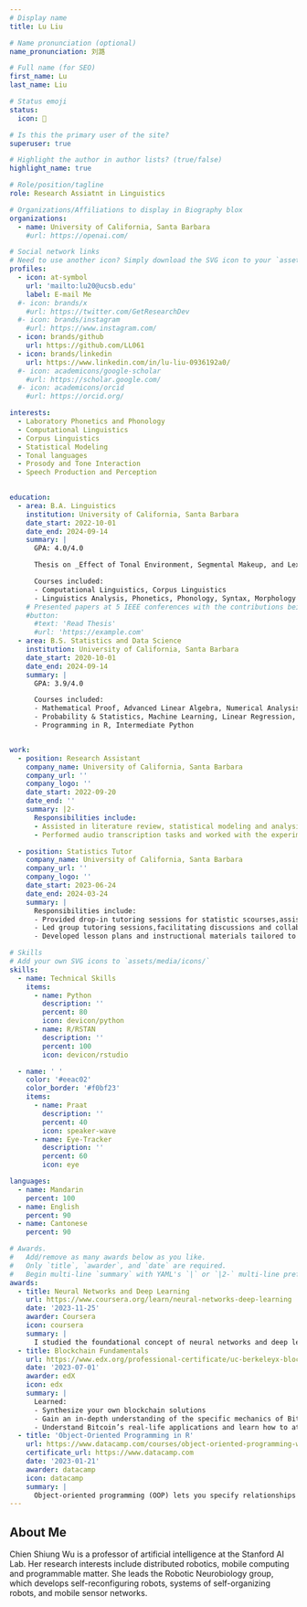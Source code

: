 ```yaml
---
# Display name
title: Lu Liu

# Name pronunciation (optional)
name_pronunciation: 刘潞

# Full name (for SEO)
first_name: Lu
last_name: Liu

# Status emoji
status:
  icon: 🎃

# Is this the primary user of the site?
superuser: true

# Highlight the author in author lists? (true/false)
highlight_name: true

# Role/position/tagline
role: Research Assiatnt in Linguistics 

# Organizations/Affiliations to display in Biography blox
organizations:
  - name: University of California, Santa Barbara
    #url: https://openai.com/

# Social network links
# Need to use another icon? Simply download the SVG icon to your `assets/media/icons/` folder.
profiles:
  - icon: at-symbol
    url: 'mailto:lu20@ucsb.edu'
    label: E-mail Me
  #- icon: brands/x
    #url: https://twitter.com/GetResearchDev
  #- icon: brands/instagram
    #url: https://www.instagram.com/
  - icon: brands/github
    url: https://github.com/LL061
  - icon: brands/linkedin
    url: https://www.linkedin.com/in/lu-liu-0936192a0/
  #- icon: academicons/google-scholar
    #url: https://scholar.google.com/
  #- icon: academicons/orcid
    #url: https://orcid.org/

interests:
  - Laboratory Phonetics and Phonology
  - Computational Linguistics
  - Corpus Linguistics 
  - Statistical Modeling
  - Tonal languages
  - Prosody and Tone Interaction
  - Speech Production and Perception
  

education:
  - area: B.A. Linguistics
    institution: University of California, Santa Barbara
    date_start: 2022-10-01
    date_end: 2024-09-14
    summary: |
      GPA: 4.0/4.0

      Thesis on _Effect of Tonal Environment, Segmental Makeup, and Lexical Frequency on Tonal Coarticulation in Cantonese_. Supervised by Prof Matthew Gordon and Prof Stefan Th. Gries. 

      Courses included:
      - Computational Linguistics, Corpus Linguistics
      - Linguistics Analysis, Phonetics, Phonology, Syntax, Morphology
    # Presented papers at 5 IEEE conferences with the contributions being published in 2 Springer journals.
    #button:
      #text: 'Read Thesis'
      #url: 'https://example.com'
  - area: B.S. Statistics and Data Science 
    institution: University of California, Santa Barbara
    date_start: 2020-10-01
    date_end: 2024-09-14
    summary: |
      GPA: 3.9/4.0

      Courses included:
      - Mathematical Proof, Advanced Linear Algebra, Numerical Analysis
      - Probability & Statistics, Machine Learning, Linear Regression, Stochastic Process, Time Series
      - Programming in R, Intermediate Python


work:
  - position: Research Assistant
    company_name: University of California, Santa Barbara
    company_url: ''
    company_logo: ''
    date_start: 2022-09-20
    date_end: ''
    summary: |2-
      Responsibilities include:
      - Assisted in literature review, statistical modeling and analysis for various projects
      - Performed audio transcription tasks and worked with the experimental participants if needed

  - position: Statistics Tutor
    company_name: University of California, Santa Barbara
    company_url: ''
    company_logo: ''
    date_start: 2023-06-24
    date_end: 2024-03-24
    summary: |
      Responsibilities include:
      - Provided drop-in tutoring sessions for statistic scourses,assisting students with understanding and applying statistical concepts.
      - Led group tutoring sessions,facilitating discussions and collaborative learning among students.
      - Developed lesson plans and instructional materials tailored to individual student needs.

# Skills
# Add your own SVG icons to `assets/media/icons/`
skills:
  - name: Technical Skills
    items:
      - name: Python
        description: ''
        percent: 80
        icon: devicon/python
      - name: R/RSTAN
        description: ''
        percent: 100
        icon: devicon/rstudio

  - name: ' '
    color: '#eeac02'
    color_border: '#f0bf23'
    items:
      - name: Praat
        description: ''
        percent: 40
        icon: speaker-wave
      - name: Eye-Tracker
        description: ''
        percent: 60
        icon: eye

languages:
  - name: Mandarin
    percent: 100
  - name: English
    percent: 90
  - name: Cantonese
    percent: 90

# Awards.
#   Add/remove as many awards below as you like.
#   Only `title`, `awarder`, and `date` are required.
#   Begin multi-line `summary` with YAML's `|` or `|2-` multi-line prefix and indent 2 spaces below.
awards:
  - title: Neural Networks and Deep Learning
    url: https://www.coursera.org/learn/neural-networks-deep-learning
    date: '2023-11-25'
    awarder: Coursera
    icon: coursera
    summary: |
      I studied the foundational concept of neural networks and deep learning. By the end, I was familiar with the significant technological trends driving the rise of deep learning; build, train, and apply fully connected deep neural networks; implement efficient (vectorized) neural networks; identify key parameters in a neural network’s architecture; and apply deep learning to your own applications.
  - title: Blockchain Fundamentals
    url: https://www.edx.org/professional-certificate/uc-berkeleyx-blockchain-fundamentals
    date: '2023-07-01'
    awarder: edX
    icon: edx
    summary: |
      Learned:
      - Synthesize your own blockchain solutions
      - Gain an in-depth understanding of the specific mechanics of Bitcoin
      - Understand Bitcoin’s real-life applications and learn how to attack and destroy Bitcoin, Ethereum, smart contracts and Dapps, and alternatives to Bitcoin’s Proof-of-Work consensus algorithm
  - title: 'Object-Oriented Programming in R'
    url: https://www.datacamp.com/courses/object-oriented-programming-with-s3-and-r6-in-r
    certificate_url: https://www.datacamp.com
    date: '2023-01-21'
    awarder: datacamp
    icon: datacamp
    summary: |
      Object-oriented programming (OOP) lets you specify relationships between functions and the objects that they can act on, helping you manage complexity in your code. This is an intermediate level course, providing an introduction to OOP, using the S3 and R6 systems. S3 is a great day-to-day R programming tool that simplifies some of the functions that you write. R6 is especially useful for industry-specific analyses, working with web APIs, and building GUIs.
---
```


## About Me

Chien Shiung Wu is a professor of artificial intelligence at the Stanford AI Lab. Her research interests include distributed robotics, mobile computing and programmable matter. She leads the Robotic Neurobiology group, which develops self-reconfiguring robots, systems of self-organizing robots, and mobile sensor networks.

